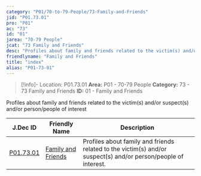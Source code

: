```yaml
---
category: "P01/70-to-79-People/73-Family-and-Friends"
jid: "P01.73.01"
pro: "P01"
ac: "73"
id: "01"
jarea: "70-79 People"
jcat: "73 Family and Friends"
desc: "Profiles about family and friends related to the victim(s) and/or suspect(s) and/or person/people of interest."
friendlyname: "Family and Friends"
title: "index"
alias: "P01-73-01"
---
```

>[!info]- Location: P01.73.01
>**Area:** P01 - 70-79 People
>**Category:** 73 - 73 Family and Friends
>**ID:** 01 - Family and Friends

Profiles about family and friends related to the victim(s) and/or suspect(s) and/or person/people of interest

| J.Dec ID                                                                                 | Friendly Name                                                                                     | Description                                                                                                    |
| ---------------------------------------------------------------------------------------- | ------------------------------------------------------------------------------------------------- | -------------------------------------------------------------------------------------------------------------- |
| [P01.73.01](index.md) | [Family and Friends](index.md) | Profiles about family and friends related to the victim(s) and/or suspect(s) and/or person/people of interest. |

